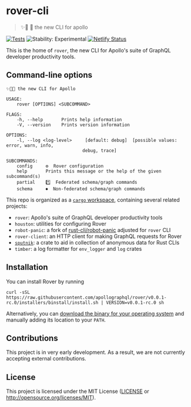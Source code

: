 # rover-cli
> ✨🤖 🐶 the new CLI for apollo

[![Tests](https://github.com/apollographql/apollo-cli/workflows/Tests/badge.svg)](https://github.com/apollographql/apollo-cli/actions?query=workflow%3ATests)
![Stability: Experimental](https://img.shields.io/badge/stability-experimental-red)
[![Netlify Status](https://api.netlify.com/api/v1/badges/1646a37a-eb2b-48e8-b6c9-cd074f02bb50/deploy-status)](https://app.netlify.com/sites/apollo-cli-docs/deploys)

This is the home of `rover`, the new CLI for Apollo's suite of GraphQL developer productivity tools.

## Command-line options

```
✨🤖🐶 the new CLI for Apollo

USAGE:
    rover [OPTIONS] <SUBCOMMAND>

FLAGS:
    -h, --help       Prints help information
    -V, --version    Prints version information

OPTIONS:
    -l, --log <log-level>     [default: debug]  [possible values: error, warn, info,
                             debug, trace]

SUBCOMMANDS:
    config     ⚙️  Rover configuration
    help       Prints this message or the help of the given subcommand(s)
    partial    *️⃣  Federated schema/graph commands
    schema     ⏺  Non-federated schema/graph commands
```

This repo is organized as a [`cargo` workspace], containing several related projects:

- `rover`: Apollo's suite of GraphQL developer productivity tools
- `houston`: utilities for configuring Rover
- `robot-panic`: a fork of [rust-cli/robot-panic] adjusted for `rover` CLI
- `rover-client`: an HTTP client for making GraphQL requests for Rover
- [`sputnik`]: a crate to aid in collection of anonymous data for Rust CLIs
- `timber`: a log formatter for `env_logger` and `log` crates

[`cargo` workspace]: https://doc.rust-lang.org/book/ch14-03-cargo-workspaces.html
[rust-cli/robot-panic]: https://github.com/rust-cli/robot-panic
[`sputnik`]: https://github.com/apollographql/rover/tree/main/crates/sputnik

## Installation
You can install Rover by running
```
curl -sSL https://raw.githubusercontent.com/apollographql/rover/v0.0.1-rc.0/installers/binstall/install.sh | VERSION=v0.0.1-rc.0 sh
```
Alternatively, you can [download the binary for your operating system](https://github.com/apollographql/rover/releases) and manually adding its location to your `PATH`.

## Contributions

This project is in very early development. As a result, we are not currently accepting external contributions.

## License

This project is licensed under the MIT License ([LICENSE] or  http://opensource.org/licenses/MIT).

[LICENSE]: https://github.com/apollographql/apollo-cli/blob/main/LICENSE
